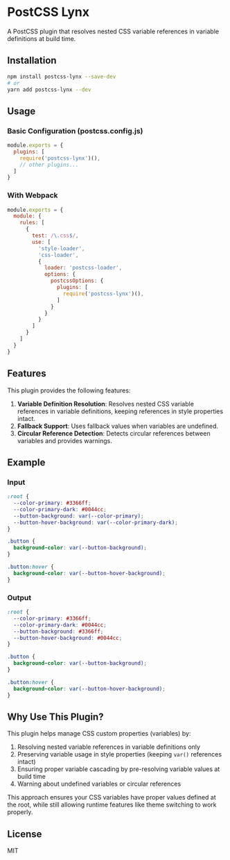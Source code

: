 # PostCSS Lynx

A PostCSS plugin that resolves nested CSS variable references in variable definitions at build time.

## Installation

```bash
npm install postcss-lynx --save-dev
# or
yarn add postcss-lynx --dev
```

## Usage

### Basic Configuration (postcss.config.js)

```js
module.exports = {
  plugins: [
    require('postcss-lynx')(),
    // other plugins...
  ]
}
```

### With Webpack

```js
module.exports = {
  module: {
    rules: [
      {
        test: /\.css$/,
        use: [
          'style-loader',
          'css-loader',
          {
            loader: 'postcss-loader',
            options: {
              postcssOptions: {
                plugins: [
                  require('postcss-lynx')(),
                ]
              }
            }
          }
        ]
      }
    ]
  }
}
```

## Features

This plugin provides the following features:

1. **Variable Definition Resolution**: Resolves nested CSS variable references in variable definitions, keeping references in style properties intact.
2. **Fallback Support**: Uses fallback values when variables are undefined.
3. **Circular Reference Detection**: Detects circular references between variables and provides warnings.

## Example

### Input

```css
:root {
  --color-primary: #3366ff;
  --color-primary-dark: #0044cc;
  --button-background: var(--color-primary);
  --button-hover-background: var(--color-primary-dark);
}

.button {
  background-color: var(--button-background);
}

.button:hover {
  background-color: var(--button-hover-background);
}
```

### Output

```css
:root {
  --color-primary: #3366ff;
  --color-primary-dark: #0044cc;
  --button-background: #3366ff;
  --button-hover-background: #0044cc;
}

.button {
  background-color: var(--button-background);
}

.button:hover {
  background-color: var(--button-hover-background);
}
```

## Why Use This Plugin?

This plugin helps manage CSS custom properties (variables) by:

1. Resolving nested variable references in variable definitions only
2. Preserving variable usage in style properties (keeping `var()` references intact)
3. Ensuring proper variable cascading by pre-resolving variable values at build time
4. Warning about undefined variables or circular references

This approach ensures your CSS variables have proper values defined at the root, while still allowing runtime features like theme switching to work properly.

## License

MIT
